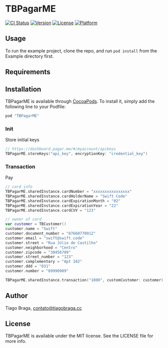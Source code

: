 # TBPagarME

[![CI Status](http://img.shields.io/travis/tiagobsbraga/TBPagarME.svg?style=flat&branch=master)](https://travis-ci.org/tiagobsbraga/TBPagarME)
[![Version](https://img.shields.io/cocoapods/v/TBPagarME.svg?style=flat)](http://cocoapods.org/pods/TBPagarME)
[![License](https://img.shields.io/cocoapods/l/TBPagarME.svg?style=flat)](http://cocoapods.org/pods/TBPagarME)
[![Platform](https://img.shields.io/cocoapods/p/TBPagarME.svg?style=flat)](http://cocoapods.org/pods/TBPagarME)

## Usage

To run the example project, clone the repo, and run `pod install` from the Example directory first.

## Requirements

## Installation

TBPagarME is available through [CocoaPods](http://cocoapods.org). To install
it, simply add the following line to your Podfile:

```ruby
pod "TBPagarME"
```

### Init

Store initial keys

```swift
// https://dashboard.pagar.me/#/myaccount/apikeys
TBPagarME.storeKeys("api_key", encryptionKey: "credential_key")
```

### Transaction

Pay

```swift
// card info
TBPagarME.sharedInstance.cardNumber = "xxxxxxxxxxxxxxxx"
TBPagarME.sharedInstance.cardHolderName = "Swift Code"
TBPagarME.sharedInstance.cardExpirationMonth = "02"
TBPagarME.sharedInstance.cardExpirationYear = "22"
TBPagarME.sharedInstance.cardCVV = "123"

// owner of card
var customer = TBCustomer()
customer.name = "Swift"
customer.document_number = "07660770912"
customer.email = "swift@swift.code"
customer.street = "Rua Júlio de Castilho"
customer.neighborhood = "Centro"
customer.zipcode = "30456789"
customer.street_number = "123"
customer.complementary = "Apt 102"
customer.ddd = "031"
customer.number = "89990909"

TBPagarME.sharedInstance.transaction("1000", customCustomer: customer) // 10,00
```

## Author

Tiago Braga, contato@tiagobraga.cc

## License

TBPagarME is available under the MIT license. See the LICENSE file for more info.
